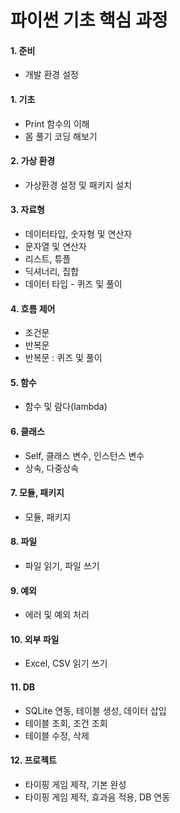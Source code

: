 # 파이썬 기초 핵심 과정

#### 1. 준비
* 개발 환경 설정

#### 1. 기초
* Print 함수의 이해
* 몸 풀기 코딩 해보기

#### 2. 가상 환경
* 가상환경 설정 및 패키지 설치

#### 3. 자료형
* 데이터타입, 숫자형 및 연산자
* 문자열 및 연산자
* 리스트, 튜플
* 딕셔너리, 집합
* 데이터 타입 - 퀴즈 및 풀이

#### 4. 흐름 제어
* 조건문
* 반복문
* 반복문 : 퀴즈 및 풀이

#### 5. 함수
* 함수 및 람다(lambda)

#### 6. 클래스
* Self, 클래스 변수, 인스턴스 변수
* 상속, 다중상속

#### 7. 모듈, 패키지
* 모듈, 패키지

#### 8. 파일
* 파일 읽기, 파일 쓰기

#### 9. 예외
* 에러 및 예외 처리

#### 10. 외부 파일
* Excel, CSV 읽기 쓰기

#### 11. DB
* SQLite 연동, 테이블 생성, 데이터 삽입
* 테이블 조회, 조건 조회
* 테이블 수정, 삭제

#### 12. 프로젝트
* 타이핑 게임 제작, 기본 완성
* 타이핑 게임 제작, 효과음 적용, DB 연동
